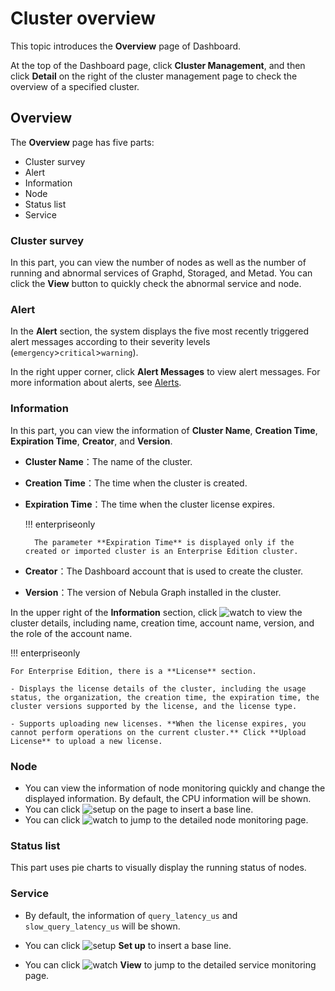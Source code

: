 # Cluster overview

This topic introduces the **Overview** page of Dashboard. 

At the top of the Dashboard page, click **Cluster Management**, and then click **Detail** on the right of the cluster management page to check the overview of a specified cluster.

## Overview

The **Overview** page has five parts:

- Cluster survey
- Alert
- Information
- Node
- Status list
- Service

### Cluster survey

In this part, you can view the number of nodes as well as the number of running and abnormal services of Graphd, Storaged, and Metad. You can click the **View** button to quickly check the abnormal service and node.

### Alert

In the **Alert** section, the system displays the five most recently triggered alert messages according to their severity levels (`emergency`>`critical`>`warning`). 

In the right upper corner, click **Alert Messages** to view alert messages. For more information about alerts, see [Alerts](../9.alerts.md).

### Information

In this part, you can view the information of **Cluster Name**, **Creation Time**, **Expiration Time**, **Creator**, and **Version**.

- **Cluster Name**：The name of the cluster.
- **Creation Time**：The time when the cluster is created.
- **Expiration Time**：The time when the cluster license expires.

  !!! enterpriseonly

        The parameter **Expiration Time** is displayed only if the created or imported cluster is an Enterprise Edition cluster.

- **Creator**：The Dashboard account that is used to create the cluster. 
- **Version**：The version of Nebula Graph installed in the cluster.

In the upper right of the **Information** section, click ![watch](https://docs-cdn.nebula-graph.com.cn/figures/watch.png) to view the cluster details, including name, creation time, account name, version, and the role of the account name.

!!! enterpriseonly

    For Enterprise Edition, there is a **License** section.

    - Displays the license details of the cluster, including the usage status, the organization, the creation time, the expiration time, the cluster versions supported by the license, and the license type.

    - Supports uploading new licenses. **When the license expires, you cannot perform operations on the current cluster.** Click **Upload License** to upload a new license.


### Node

- You can view the information of node monitoring quickly and change the displayed information. By default, the CPU information will be shown.
- You can click ![setup](https://docs-cdn.nebula-graph.com.cn/figures/Setup.png) on the page to insert a base line.
- You can click ![watch](https://docs-cdn.nebula-graph.com.cn/figures/watch.png) to jump to the detailed node monitoring page.

### Status list

This part uses pie charts to visually display the running status of nodes.

### Service

- By default, the information of `query_latency_us` and `slow_query_latency_us` will be shown.

- You can click ![setup](https://docs-cdn.nebula-graph.com.cn/figures/Setup.png) **Set up** to insert a base line.

- You can click ![watch](https://docs-cdn.nebula-graph.com.cn/figures/watch.png) **View** to jump to the detailed service monitoring page.
